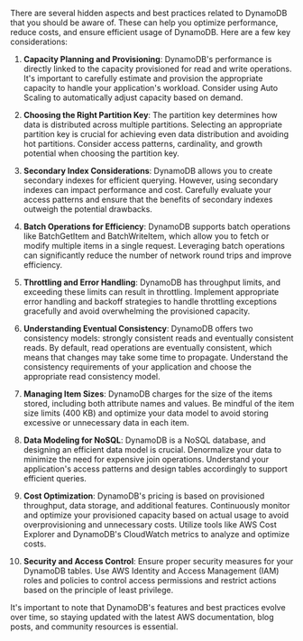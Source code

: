 There are several hidden aspects and best practices related to DynamoDB that you should be aware of. These can help you optimize performance, reduce costs, and ensure efficient usage of DynamoDB. Here are a few key considerations:

1. **Capacity Planning and Provisioning**: DynamoDB's performance is directly linked to the capacity provisioned for read and write operations. It's important to carefully estimate and provision the appropriate capacity to handle your application's workload. Consider using Auto Scaling to automatically adjust capacity based on demand.

2. **Choosing the Right Partition Key**: The partition key determines how data is distributed across multiple partitions. Selecting an appropriate partition key is crucial for achieving even data distribution and avoiding hot partitions. Consider access patterns, cardinality, and growth potential when choosing the partition key.

3. **Secondary Index Considerations**: DynamoDB allows you to create secondary indexes for efficient querying. However, using secondary indexes can impact performance and cost. Carefully evaluate your access patterns and ensure that the benefits of secondary indexes outweigh the potential drawbacks.

4. **Batch Operations for Efficiency**: DynamoDB supports batch operations like BatchGetItem and BatchWriteItem, which allow you to fetch or modify multiple items in a single request. Leveraging batch operations can significantly reduce the number of network round trips and improve efficiency.

5. **Throttling and Error Handling**: DynamoDB has throughput limits, and exceeding these limits can result in throttling. Implement appropriate error handling and backoff strategies to handle throttling exceptions gracefully and avoid overwhelming the provisioned capacity.

6. **Understanding Eventual Consistency**: DynamoDB offers two consistency models: strongly consistent reads and eventually consistent reads. By default, read operations are eventually consistent, which means that changes may take some time to propagate. Understand the consistency requirements of your application and choose the appropriate read consistency model.

7. **Managing Item Sizes**: DynamoDB charges for the size of the items stored, including both attribute names and values. Be mindful of the item size limits (400 KB) and optimize your data model to avoid storing excessive or unnecessary data in each item.

8. **Data Modeling for NoSQL**: DynamoDB is a NoSQL database, and designing an efficient data model is crucial. Denormalize your data to minimize the need for expensive join operations. Understand your application's access patterns and design tables accordingly to support efficient queries.

9. **Cost Optimization**: DynamoDB's pricing is based on provisioned throughput, data storage, and additional features. Continuously monitor and optimize your provisioned capacity based on actual usage to avoid overprovisioning and unnecessary costs. Utilize tools like AWS Cost Explorer and DynamoDB's CloudWatch metrics to analyze and optimize costs.

10. **Security and Access Control**: Ensure proper security measures for your DynamoDB tables. Use AWS Identity and Access Management (IAM) roles and policies to control access permissions and restrict actions based on the principle of least privilege.

It's important to note that DynamoDB's features and best practices evolve over time, so staying updated with the latest AWS documentation, blog posts, and community resources is essential.